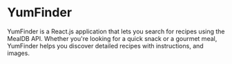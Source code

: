 # YumFinder
YumFinder is a React.js application that lets you search for recipes using the MealDB API. Whether you're looking for a quick snack or a gourmet meal, YumFinder helps you discover detailed recipes with instructions, and images.
